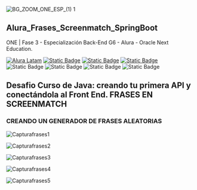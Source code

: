 ![BG_ZOOM_ONE_ESP_(1) 1](https://github.com/nandojmj/Alura_Challenge_API_REST_Foro_hub/assets/156966097/156160d0-e44d-48a5-bb3e-214732caacf1)

## Alura_Frases_Screenmatch_SpringBoot
ONE | Fase 3 - Especialización Back-End G6 - Alura - Oracle Next Education. 

[![Alura Latam](https://img.shields.io/badge/Alura-Latam-blue?style=flat)](https://www.aluracursos.com/)
[![Static Badge](https://img.shields.io/badge/ONE-Oracle_Next_Education-orange?style=flat&logo=oracle&logoColor=orange)](https://www.oracle.com/co/education/oracle-next-education/) [![Static Badge](https://img.shields.io/badge/IDE-IntelliJ_IDEA-%23ff0534?style=flat&logo=IntelliJ%20IDEA&logoColor=%232196f3)](https://www.jetbrains.com/es-es/idea/) [![Static Badge](https://img.shields.io/badge/Language-Java-%23ff0000?style=flat)](#) ![Static Badge](https://img.shields.io/badge/Spring_Boot-%236DB33F?logo=Spring&logoColor=white) ![Static Badge](https://img.shields.io/badge/PostgresSQL-%234169E1?style=flat&logo=PostgreSQL&logoColor=white)
![Static Badge](https://img.shields.io/badge/Visual_Studio_Code-%23007ACC?style=flat&logo=visualstudiocode&logoColor=white) ![Static Badge](https://img.shields.io/badge/HTML5-%23E34F26?style=flat&logo=html5&logoColor=white)



## Desafio Curso de Java: creando tu primera API y conectándola al Front End. FRASES EN SCREENMATCH
### CREANDO UN GENERADOR DE FRASES ALEATORIAS

![Capturafrases1](https://github.com/nandojmj/Alura_Frases_Screenmatch_SpringBoot/assets/156966097/10191225-b3e7-4b81-8011-cc5af362865d)

![Capturafrases2](https://github.com/nandojmj/Alura_Frases_Screenmatch_SpringBoot/assets/156966097/c3189d53-b5a1-469d-8488-568d39210dd2)

![Capturafrases3](https://github.com/nandojmj/Alura_Frases_Screenmatch_SpringBoot/assets/156966097/65996d6d-3718-42e2-9419-a4a79f7ad782)

![Capturafrases4](https://github.com/nandojmj/Alura_Frases_Screenmatch_SpringBoot/assets/156966097/16fbb072-3dbc-4178-86b7-6ef5d32fac7c)

![Capturafrases5](https://github.com/nandojmj/Alura_Frases_Screenmatch_SpringBoot/assets/156966097/c8c2c5f1-e4e8-458c-bfb9-d4cc236028c9)





